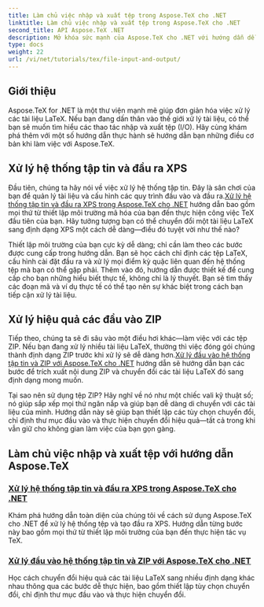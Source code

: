 ```yaml
---
title: Làm chủ việc nhập và xuất tệp trong Aspose.TeX cho .NET
linktitle: Làm chủ việc nhập và xuất tệp trong Aspose.TeX cho .NET
second_title: API Aspose.TeX .NET
description: Mở khóa sức mạnh của Aspose.TeX cho .NET với hướng dẫn dễ làm theo của chúng tôi về nhập/xuất tệp và tạo XPS để xử lý tài liệu liền mạch.
type: docs
weight: 22
url: /vi/net/tutorials/tex/file-input-and-output/
---
```

## Giới thiệu

Aspose.TeX for .NET là một thư viện mạnh mẽ giúp đơn giản hóa việc xử lý các tài liệu LaTeX. Nếu bạn đang dấn thân vào thế giới xử lý tài liệu, có thể bạn sẽ muốn tìm hiểu các thao tác nhập và xuất tệp (I/O). Hãy cùng khám phá thêm với một số hướng dẫn thực hành sẽ hướng dẫn bạn những điều cơ bản khi làm việc với Aspose.TeX.

## Xử lý hệ thống tập tin và đầu ra XPS

Đầu tiên, chúng ta hãy nói về việc xử lý hệ thống tập tin. Đây là sân chơi của bạn để quản lý tài liệu và cấu hình các quy trình đầu vào và đầu ra.[Xử lý hệ thống tập tin và đầu ra XPS trong Aspose.TeX cho .NET](./handle-filesystem-and-xps-output/) hướng dẫn bao gồm mọi thứ từ thiết lập môi trường mã hóa của bạn đến thực hiện công việc TeX đầu tiên của bạn. Hãy tưởng tượng bạn có thể chuyển đổi một tài liệu LaTeX sang định dạng XPS một cách dễ dàng—điều đó tuyệt vời như thế nào? 

Thiết lập môi trường của bạn cực kỳ dễ dàng; chỉ cần làm theo các bước được cung cấp trong hướng dẫn. Bạn sẽ học cách chỉ định các tệp LaTeX, cấu hình cài đặt đầu ra và xử lý mọi điểm kỳ quặc liên quan đến hệ thống tệp mà bạn có thể gặp phải. Thêm vào đó, hướng dẫn được thiết kế để cung cấp cho bạn những hiểu biết thực tế, không chỉ là lý thuyết. Bạn sẽ tìm thấy các đoạn mã và ví dụ thực tế có thể tạo nên sự khác biệt trong cách bạn tiếp cận xử lý tài liệu.

## Xử lý hiệu quả các đầu vào ZIP

Tiếp theo, chúng ta sẽ đi sâu vào một điều hơi khác—làm việc với các tệp ZIP. Nếu bạn đang xử lý nhiều tài liệu LaTeX, thường thì việc đóng gói chúng thành định dạng ZIP trước khi xử lý sẽ dễ dàng hơn.[Xử lý đầu vào hệ thống tập tin và ZIP với Aspose.TeX cho .NET](./handle-filesystem-and-zip-inputs/) hướng dẫn sẽ hướng dẫn bạn các bước để trích xuất nội dung ZIP và chuyển đổi các tài liệu LaTeX đó sang định dạng mong muốn.

Tại sao nên sử dụng tệp ZIP? Hãy nghĩ về nó như một chiếc vali kỹ thuật số; nó giúp sắp xếp mọi thứ ngăn nắp và giúp bạn dễ dàng di chuyển với các tài liệu của mình. Hướng dẫn này sẽ giúp bạn thiết lập các tùy chọn chuyển đổi, chỉ định thư mục đầu vào và thực hiện chuyển đổi hiệu quả—tất cả trong khi vẫn giữ cho không gian làm việc của bạn gọn gàng. 

## Làm chủ việc nhập và xuất tệp với hướng dẫn Aspose.TeX
### [Xử lý hệ thống tập tin và đầu ra XPS trong Aspose.TeX cho .NET](./handle-filesystem-and-xps-output/)
Khám phá hướng dẫn toàn diện của chúng tôi về cách sử dụng Aspose.TeX cho .NET để xử lý hệ thống tệp và tạo đầu ra XPS. Hướng dẫn từng bước này bao gồm mọi thứ từ thiết lập môi trường của bạn đến thực hiện tác vụ TeX.
### [Xử lý đầu vào hệ thống tập tin và ZIP với Aspose.TeX cho .NET](./handle-filesystem-and-zip-inputs/)
Học cách chuyển đổi hiệu quả các tài liệu LaTeX sang nhiều định dạng khác nhau thông qua các bước dễ thực hiện, bao gồm thiết lập tùy chọn chuyển đổi, chỉ định thư mục đầu vào và thực hiện chuyển đổi.